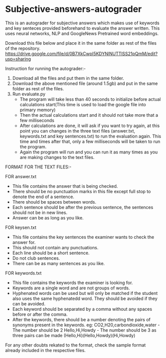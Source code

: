 # Subjective-answers-autograder
This is an autograder for subjective answers which makes use of keywords and key senteces provided beforehand to evaluate the answer written. This uses neural networks, NLP and GoogleNews Pretrained word embeddings.

Download this file below and place it in the same folder as rest of the files of the repository.
https://drive.google.com/file/d/0B7XkCwpI5KDYNlNUTTlSS21pQmM/edit?usp=sharing

Instruction for running the autograder:-
1) Download all the files and put them in the same folder.
2) Download the above mentioned file (around 1.5gb) and put in the same folder as rest of the files.
3) Run evaluate.py
   - The program will take less than 40 seconds to initialize before actual calculations start(This time is used to load the
     google file into primary memory)
   - Then the actual calculations start and it should not take more that a few milliseconds
   - After calculations are done, it will ask if you want to try again, at this point you can changes in the three text files 
     (answer.txt, keywords.txt and key sentences.txt) to run the evaluation again. This time and times after that, only a few
     milliseconds will be taken to run the program.
   - Again the program will run and you can run it as many times as you are making changes to the text files.
   
   
   
FORMAT FOR THE TEXT FILES:-

FOR answer.txt
  - This file contains the answer that is being checked.
  - There should be no punctuation marks in this file except full stop to denote the end of a sentence.
  - There should be spaces between words. 
  - Each sentence should be after the previous sentence, the sentences should not be in new lines.
  - Answer can be as long as you like.
  
FOR keysen.txt
  - This file contains the key sentences the examiner wants to check the answer for.
  - This should not contain any punctuations.
  - Each line should be a short sentence.
  - Do not club sentences.
  - There can be as many sentences as you like.
 
FOR keywords.txt
  - This file contains the keywords the examiner is looking for.
  - Keywords are a single word and are not groups of words.
  - Hyphenated words can be used but will only be matched if the student also uses the same hyphenatedd word. They should be 
    avoided if they can be avoided.
  - Each keyword should be separated by a comma without any spaces before or after the comma.
  - After the keywords, there should be a number denoting the pairs of synonyms present in the keywords.
    eg: CO2,H20,carbondioxide,water - The number should be 2
        Hello,Hi,Howdy - The number should be 3 as three pairs can be made (Hello,Hi)(Hello,Howdy)(Hi,Howdy)
        
For any other doubts rekated to the format, check the sample format already included in the respective files.
